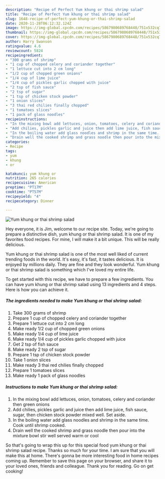 ```yaml
---
description: "Recipe of Perfect Yum khung or thai shrimp salad"
title: "Recipe of Perfect Yum khung or thai shrimp salad"
slug: 1648-recipe-of-perfect-yum-khung-or-thai-shrimp-salad
date: 2020-11-28T06:12:32.124Z
image: https://img-global.cpcdn.com/recipes/5867980689768448/751x532cq70/yum-khung-or-thai-shrimp-salad-recipe-main-photo.jpg
thumbnail: https://img-global.cpcdn.com/recipes/5867980689768448/751x532cq70/yum-khung-or-thai-shrimp-salad-recipe-main-photo.jpg
cover: https://img-global.cpcdn.com/recipes/5867980689768448/751x532cq70/yum-khung-or-thai-shrimp-salad-recipe-main-photo.jpg
author: Harry Swanson
ratingvalue: 4.6
reviewcount: 5824
recipeingredient:
- "300 grams of shrimp"
- "1 cup of chopped celery and coriander together"
- "1 lettuce cut into 2 cm long"
- "1/2 cup of chopped green onions"
- "1/4 cup of lime juice"
- "1/4 cup of pickles garlic chopped with juice"
- "2 tsp of fish sauce"
- "2 tsp of sugar"
- "1 tsp of chicken stock powder"
- "1 onion slices"
- "3 thai red chilies finally chopped"
- "1 tomatoes slices"
- "1 pack of glass noodles"
recipeinstructions:
- "In the mixing bowl add lettuces, onion, tomatoes, celery and coriander then green onions"
- "Add chilies, pickles garlic and juice then add lime juice, fish sauce, sugar, then chicken stock powder mixed well. Set aside."
- "In the boiling water add glass noodles and shrimp in the same time. Cook until shrimp cooked."
- "Drain well the cooked shrimp and grass noodle then pour into the mixture bowl stir well served warm or cool"
categories:
- Recipe
tags:
- yum
- khung
- or

katakunci: yum khung or 
nutrition: 265 calories
recipecuisine: American
preptime: "PT17M"
cooktime: "PT57M"
recipeyield: "4"
recipecategory: Dinner

---
```



![Yum khung or thai shrimp salad](https://img-global.cpcdn.com/recipes/5867980689768448/751x532cq70/yum-khung-or-thai-shrimp-salad-recipe-main-photo.jpg)

Hey everyone, it is Jim, welcome to our recipe site. Today, we're going to prepare a distinctive dish, yum khung or thai shrimp salad. It is one of my favorites food recipes. For mine, I will make it a bit unique. This will be really delicious.



Yum khung or thai shrimp salad is one of the most well liked of current trending foods in the world. It's easy, it's fast, it tastes delicious. It is enjoyed by millions daily. They are fine and they look wonderful. Yum khung or thai shrimp salad is something which I've loved my entire life.


To get started with this recipe, we have to prepare a few ingredients. You can have yum khung or thai shrimp salad using 13 ingredients and 4 steps. Here is how you can achieve it.

<!--inarticleads1-->

##### The ingredients needed to make Yum khung or thai shrimp salad:

1. Take 300 grams of shrimp
1. Prepare 1 cup of chopped celery and coriander together
1. Prepare 1 lettuce cut into 2 cm long
1. Make ready 1/2 cup of chopped green onions
1. Make ready 1/4 cup of lime juice
1. Make ready 1/4 cup of pickles garlic chopped with juice
1. Get 2 tsp of fish sauce
1. Make ready 2 tsp of sugar
1. Prepare 1 tsp of chicken stock powder
1. Take 1 onion slices
1. Make ready 3 thai red chilies finally chopped
1. Prepare 1 tomatoes slices
1. Make ready 1 pack of glass noodles




<!--inarticleads2-->

##### Instructions to make Yum khung or thai shrimp salad:

1. In the mixing bowl add lettuces, onion, tomatoes, celery and coriander then green onions
1. Add chilies, pickles garlic and juice then add lime juice, fish sauce, sugar, then chicken stock powder mixed well. Set aside.
1. In the boiling water add glass noodles and shrimp in the same time. Cook until shrimp cooked.
1. Drain well the cooked shrimp and grass noodle then pour into the mixture bowl stir well served warm or cool




So that's going to wrap this up for this special food yum khung or thai shrimp salad recipe. Thanks so much for your time. I am sure that you will make this at home. There's gonna be more interesting food in home recipes coming up. Remember to save this page on your browser, and share it to your loved ones, friends and colleague. Thank you for reading. Go on get cooking!
